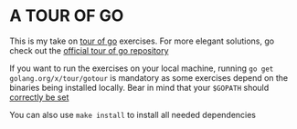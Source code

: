 # A TOUR OF GO

This is my take on [tour of go](https://tour.golang.org/list) exercises. For more elegant solutions, go check out the [official tour of go repository](https://github.com/golang/tour/tree/master/solutions)

If you want to run the exercises on your local machine, running `go get golang.org/x/tour/gotour` is mandatory as some exercises depend on the binaries being installed locally. Bear in mind that your `$GOPATH` should [correctly be set](https://github.com/golang/go/wiki/SettingGOPATH)

You can also use `make install` to install all needed dependencies
